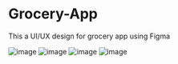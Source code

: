 # Grocery-App
This a UI/UX design for grocery app using Figma

![image](https://github.com/Sohamlinge/Grocery-App/assets/93962702/c4b737ac-23d5-40a5-a61b-661a739d216b)
![image](https://github.com/Sohamlinge/Grocery-App/assets/93962702/4179885a-5cc8-40f9-8034-de88cd4679ef)
![image](https://github.com/Sohamlinge/Grocery-App/assets/93962702/0e49fb07-8b0a-4f61-976e-8996af6e2969)
![image](https://github.com/Sohamlinge/Grocery-App/assets/93962702/8b7960bb-367f-43c6-824c-da5944e0d45f)


